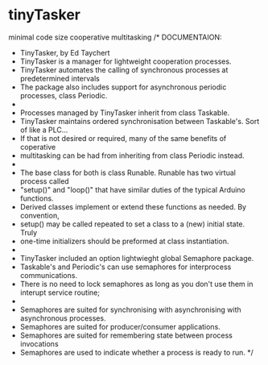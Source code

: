 # tinyTasker
minimal code size cooperative multitasking
/* DOCUMENTAION:
 * TinyTasker, by Ed Taychert
 * TinyTasker is a manager for lightweight cooperation processes.
 * TinyTasker automates the calling of synchronous processes at predetermined intervals
 * The package also includes support for asynchronous periodic processes, class Periodic.
 * 
 * Processes managed by TinyTasker inherit from class Taskable.
 * TinyTasker maintains ordered synchronisation between Taskable's. Sort of like a PLC...
 * If that is not desired or required, many of the same benefits of coperative 
 * multitasking can be had from inheriting from class Periodic instead.
 * 
 * The base class for both is class Runable. Runable has two virtual process called 
 * "setup()" and "loop()" that have similar duties of the typical Arduino functions. 
 * Derived classes implement or extend these functions as needed. By convention,
 * setup() may be called repeated to set a class to a (new) initial state. Truly
 * one-time initializers should be preformed at class instantiation.
 * 
 * TinyTasker included an option lightwieght global Semaphore package.
 * Taskable's and Periodic's can use semaphores for interprocess communications.
 * There is no need to lock semaphores as long as you don't use them in interupt service routine;
 * 
 * Semaphores are suited for synchronising with asynchronising with asynchronous processes.
 * Semaphores are suited for producer/consumer applications.
 * Semaphores are suited for remembering state between process invocations
 * Semaphores are used to indicate whether a process is ready to run.
 */
